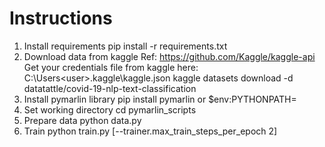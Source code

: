 # Instructions
1. Install requirements
        pip install -r requirements.txt
2. Download data from kaggle
        Ref: https://github.com/Kaggle/kaggle-api
        Get your credentials file from kaggle here: C:\Users\<user>\.kaggle\kaggle.json
        kaggle datasets download -d datatattle/covid-19-nlp-text-classification
3. Install pymarlin library
        pip install pymarlin
        or
        $env:PYTHONPATH=<pymarlin repo path>
4. Set working directory
        cd pymarlin_scripts
5. Prepare data
        python data.py
6. Train
        python train.py [--trainer.max_train_steps_per_epoch 2]